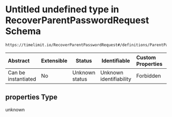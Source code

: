 # Untitled undefined type in RecoverParentPasswordRequest Schema

```txt
https://timelimit.io/RecoverParentPasswordRequest#/definitions/ParentPassword/properties
```




| Abstract            | Extensible | Status         | Identifiable            | Custom Properties | Additional Properties | Access Restrictions | Defined In                                                                                                    |
| :------------------ | ---------- | -------------- | ----------------------- | :---------------- | --------------------- | ------------------- | ------------------------------------------------------------------------------------------------------------- |
| Can be instantiated | No         | Unknown status | Unknown identifiability | Forbidden         | Allowed               | none                | [RecoverParentPasswordRequest.schema.json\*](RecoverParentPasswordRequest.schema.json "open original schema") |

## properties Type

unknown
